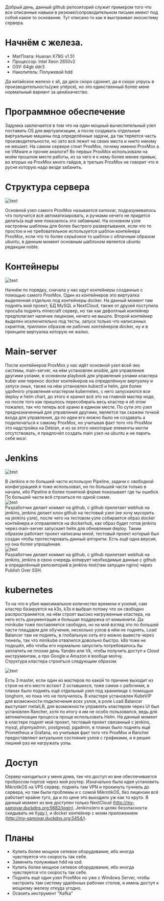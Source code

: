 Добрый день, данный github репозиторий служит примером того что все описанные навыки в резюме/сопроводительном письме имеют под собой какое то основание. Тут описано то как я выстраивал экосистему сервера.

# Начнём с железа. 
* МатПлата: Нuаnаn Х79G v1.51
* Процессор: Intеl Хеоn 2650v2
* ОЗУ: 64gb ddr3
* Накопитель: Полужевой hdd

Да китайское железо с ali, да диск скоро сдохнет, да я скоро упрусь в производительность(уже упёрся), но это единственный более мене нормальный вариант за цена\качество.

# Программное обеспечение

Задумка заключается в том что на один мощный вычислительный узел поставить OS для виртуализации, а после создавать отдельные виртуальные машины под определённые задачи, да так теряется часть производительности, но зато всё лежит на своих места и никто никому не мешает. На самом сервере стоит ProxMox, почему именно ProxMox а не VMware и прочие аналоги? Во первых ProxMox использовали на моём прошлом месте работы, из за чего я к нему более менее привык, во вторых на ProxMox много гайдов, в третьих ProxMox не говорит что я русня которую надо везде забанить. 

# Структура сервера
 
![text](http://37.194.133.101:5454/media/posts/1.png)

Основной узел самого ProxMox называется samovar, подразумевалось что получится всё автоматизировать, и ручками нечего не придется делать(а ещё мне показалось это забавным). На основном узле настроены шаблоны для более быстрого развертывания, если что то простое и не требовательное используется шаблон контейнера ProxMox, если что то более серьёзное то шаблон с облачным образом ubuntu, в данным момент основным шаблоном является ubuntu редакции noble. 

# Контейнеры

![text](http://37.194.133.101:5454/media/posts/docker.jpg)

Начнём по порядку, сначала у нас идут контейнеры созданные с помощью самого ProxMox. Один из контейнеров это виртуалка выделенная отдельно под контейнеры docker. На данный момент там поднять мой проект, БД MySQL и NextCloud, также от друзей поступила просьба поднять minecraft сервер, но так как дефолтный контейнер предполагает наличие лицензии, нечего не вышло. 
Второй контейнер выделен исключительно под тесты, запуск только что написанных скриптов, триллион образов не рабочих контейнеров docker, ну и в принципе виртуалка которую не жалко.

# Main-server

После контейнеров ProxMox у нас идёт основной узел всей эко системы, main-server, на нём установлен ansible, для управления другими узлами, в основном playbook для управления узлами кластера kuber или перенос docker контейнеров на определённую виртуалку и запуск оных, также на нём установлен kubectl и helm, для более удобного управления кластером kubernetes, с него запускаются все deploy и helm chart, до этого я хранил всё это на главной мастер ноде, но после того как пришлось пересобирать весь кластер я об этом пожалел, так что теперь всё храню в едином месте. По сути это узел предназначенный для управления другими, является так скажем точкой входа для управления, да по идеи его можно было не создавать а подключаться к самому ProxMox, но учитывая факт того что ProxMox это надстройка на Debian, и из за этого некоторые элементы могли отсутствовать, я предпочёл создать main узел на ubuntu и не парить себе мозг. 

# Jenkins

![text](http://37.194.133.101:5454/media/posts/jenkins.png)

В Jenkins я по большей части использую  Pipeline, задачи с свободной конфигурацией я тоже использовал, но по большей части только в начали, ибо Pipeline в более понятной форме показывает где ты ошибся.  
По большей части всё строиться по одной схеме.  
![text](http://37.194.133.101:5454/media/posts/2.png)  
Разработчик делает коммит на github, с github прилетает webhuk на jenkins, jenkins делает клон github на тестовый узел (не хочу мусорить на jenkins узле), после чего на тестовом узле собирается образ docker контейнера и отправляется на dockerhub, как образ будет готов jenkins через main-server запускает helm для обновления deploy. Таким образом работает проект написаны мной, тестовый проект который был создан чтобы протестировать данный алгоритм.
Есть ещё одна версия, но она более упрощённая.  
![text](http://37.194.133.101:5454/media/posts/3.png)  
Разработчик делает коммит на github, с github прилетает webhuk на jenkins, jenkins в свою очередь копирует необходимые данные с github в определённый репозиторий в jenkins-test(там запущен nginx) через Publish Over SSH. 
# kubernetes
То на что я убил максимальное количество времени и усилий, сам кластер базируется на k3s, k3s я выбрал потому что он свободно распространяется, на нём строят высоко нагруженные кластера, на него есть документация и большая поддержка от комьюнити. Да minikube тоже поставляется свободно, но на мой взгляд это по большей части плацдарм для обучения, несколько узлов в нём не поднять, Load Balancer там не поднять, в глобальную сеть его можно вывести через тюнель, так что minikube отвалился довольно быстро. k8s тоже не подошёл, ибо чтобы его нормально запустить потребовалось бы заплатить не плохие день Yandex или Vk, чтобы получить доступ к Cloud инструментам, а про Google и Amazon я вообще молчу.  
Структура кластера строиться следующим образом. 

![text](http://37.194.133.101:5454/media/posts/4.png)  

Есть 3 master, если один из мастеров по какой то причине выходит из строя  на его место встают 2 оставшихся, тоже самое с рабочими, в планах было поднять ещё отдельный узел под хранилище с помощью longhorn, но пока что не получилось. В кластере установлен KubeVIP для возможности подключения всех узлов, в роле Load Balancer выступает metalLB, для возможности управлять кластером через UI был установлен Rancher, хотя по итогу я им не особо пользовался, ведь для автоматизации процесса проще использовать Helm. На данный момент в кластере поднят мой проект, тестовый проект связанный с jenkins, mysql, phpmyadmin, postgresql, pgadmin, в планах было поднять ещё Prometheus и Grafana, но учитывая факт того что ProxMox и Rancher предоставляют актуальное состояние узлов с графиками, и я решил лишний раз не нагружать узлы.
# Доступ

Сервер находиться у меня дома, так что доступ из вне обеспечивается пробросом портов через мой роутер. Изначально была идея установить MikrotikOS на VPS сервер, поднять там VPN и прокинуть туннель до сервера, но там были проблемы и с сомой MikrotikOS, без лицензии всё работает крайне туго, да и по цене это выходило уж как то круто. В данный момент из вне доступен только NextCloud (http://my-samovar.duckdns.org:5682/login), Jenkins(его в целях безопасности скидывать не буду.), и docker контейнер с моим приложением (http://my-samovar.duckdns.org:5454/). 

# Планы 

* Купить более мощное сетевое оборудование, ибо иногда чувствуется что скорость так себе.
* Заменить полуживые hdd на ssd. 
* Купить более мощное сетевое оборудование, ибо иногда чувствуется что скорость так себе.
* Поднять ещё один узел ProxMox но уже с Windows Server, чтобы настроить там систему удалённых рабочих столов, и имень доступ к мощному железу откуда угодно.
* Освоить инструмент "Kafka"


